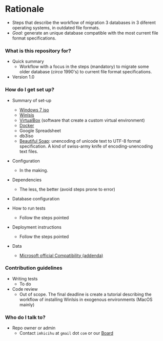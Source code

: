 # Rationale #

* Steps that describe the workflow of migration 3 databases in 3 diferent operating systems, in outdated file formats. 
* *Goal:* generate an unique database compatible with the most current file format specifications.

### What is this repository for? ###

* Quick summary
     - Workflow with a focus in the steps (mandatory) to migrate some older database (_circa_ 1990's) to current file format specifications. 
* Version 1.0


### How do I get set up? ###

* Summary of set-up
     - [Windows 7 iso](https://www.microsoft.com/en-us/software-download/windows7)
	 - [WinIsis](http://biblio1.mdp.edu.ar/index2.php?pagina=recursos/wisis/winisis.php)
     - [VirtualBox](https://www.virtualbox.org/) (software that create a custom virtual environment)
     - [Docker](https://www.docker.com/)
     - Google Spreadsheet
     - db3iso
     - [Beautiful Soap](https://www.crummy.com/software/BeautifulSoup/#Download): unencoding of unicode text to UTF-8 format specification. A kind of swiss-army knife of encoding-unencoding text files. 

* Configuration
     - In the making.
* Dependencies
     - The less, the better (avoid steps prone to error)
* Database configuration
* How to run tests
     - Follow the steps pointed
* Deployment instructions
     - Follow the steps pointed
* Data
     - [Microsoft official Compatibility (addenda)](https://answers.microsoft.com/es-es/windows/forum/windows_7-windows_programs/quiero-instalar-el-winsis-en-windows-7-de-64-bits/0ef1df8d-bc00-4736-be84-a9159660a65a?auth=1)

### Contribution guidelines ###

* Writing tests
     - To do
* Code review
     - Out of scope. The final deadline is create a tutorial describing the workflow of installing WinIsis in exogenous environments (MacOS mainly)


### Who do I talk to? ###

* Repo owner or admin
     - Contact `imhicihu` at `gmail` dot `com` or our [Board](https://bitbucket.org/imhicihu/win-isis-migration/addon/trello/trello-board)